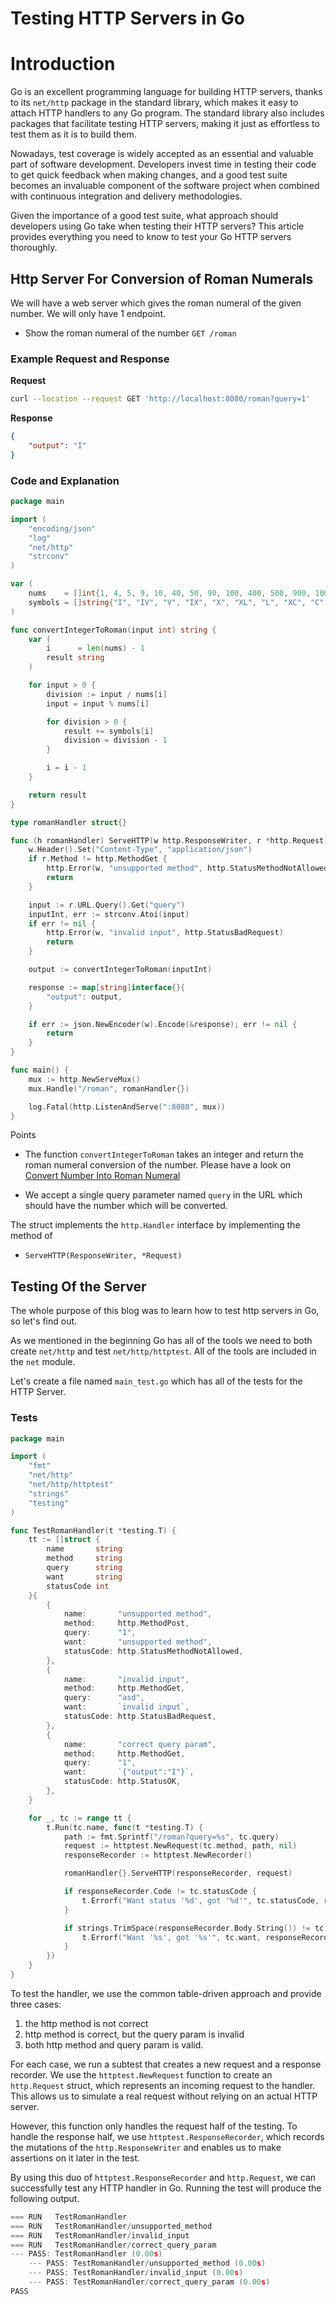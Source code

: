 # Testing HTTP Servers in Go


# Introduction

Go is an excellent programming language for building HTTP servers, thanks to its `net/http` package in the standard library, which makes it easy to attach HTTP handlers to any Go program. The standard library also includes packages that facilitate testing HTTP servers, making it just as effortless to test them as it is to build them. 

Nowadays, test coverage is widely accepted as an essential and valuable part of software development. Developers invest time in testing their code to get quick feedback when making changes, and a good test suite becomes an invaluable component of the software project when combined with continuous integration and delivery methodologies.

Given the importance of a good test suite, what approach should developers using Go take when testing their HTTP servers? This article provides everything you need to know to test your Go HTTP servers thoroughly.

## Http Server For Conversion of Roman Numerals

We will have a web server which gives the roman numeral of the given number. We will only have 1 endpoint.

- Show the roman numeral of the number  `GET /roman`

### Example Request and Response

**Request**

```bash
curl --location --request GET 'http://localhost:8080/roman?query=1'
```

**Response**

```json
{
    "output": "I"
}
```

### Code and Explanation

```go
package main

import (
	"encoding/json"
	"log"
	"net/http"
	"strconv"
)

var (
	nums    = []int{1, 4, 5, 9, 10, 40, 50, 90, 100, 400, 500, 900, 1000}
	symbols = []string{"I", "IV", "V", "IX", "X", "XL", "L", "XC", "C", "CD", "D", "CM", "M"}
)

func convertIntegerToRoman(input int) string {
	var (
		i      = len(nums) - 1
		result string
	)

	for input > 0 {
		division := input / nums[i]
		input = input % nums[i]

		for division > 0 {
			result += symbols[i]
			division = division - 1
		}

		i = i - 1
	}

	return result
}

type romanHandler struct{}

func (h romanHandler) ServeHTTP(w http.ResponseWriter, r *http.Request) {
	w.Header().Set("Content-Type", "application/json")
	if r.Method != http.MethodGet {
		http.Error(w, "unsupported method", http.StatusMethodNotAllowed)
		return
	}

	input := r.URL.Query().Get("query")
	inputInt, err := strconv.Atoi(input)
	if err != nil {
		http.Error(w, "invalid input", http.StatusBadRequest)
		return
	}

	output := convertIntegerToRoman(inputInt)

	response := map[string]interface{}{
		"output": output,
	}

	if err := json.NewEncoder(w).Encode(&response); err != nil {
		return
	}
}

func main() {
	mux := http.NewServeMux()
	mux.Handle("/roman", romanHandler{})

	log.Fatal(http.ListenAndServe(":8080", mux))
}
```

Points
- The function `convertIntegerToRoman` takes an integer and return the roman numeral conversion of the number. Please have a look on [Convert Number Into Roman Numeral](https://www.geeksforgeeks.org/converting-decimal-number-lying-between-1-to-3999-to-roman-numerals/)

- We accept a single query parameter named `query` in the URL which should have the number which will be converted. 

The struct implements the `http.Handler` interface by implementing the method of
- `ServeHTTP(ResponseWriter, *Request)`

## Testing Of the Server

The whole purpose of this blog was to learn how to test http servers in Go, so let's find out.

As we mentioned in the beginning Go has all of the tools we need to both create `net/http`  and test `net/http/httptest`. All of the tools are included in the `net` module. 

Let's create a file named `main_test.go` which has all of the tests for the HTTP Server.

### Tests

```go
package main

import (
	"fmt"
	"net/http"
	"net/http/httptest"
	"strings"
	"testing"
)

func TestRomanHandler(t *testing.T) {
	tt := []struct {
		name       string
		method     string
		query      string
		want       string
		statusCode int
	}{
		{
			name:       "unsupported method",
			method:     http.MethodPost,
			query:      "1",
			want:       "unsupported method",
			statusCode: http.StatusMethodNotAllowed,
		},
		{
			name:       "invalid input",
			method:     http.MethodGet,
			query:      "asd",
			want:       `invalid input`,
			statusCode: http.StatusBadRequest,
		},
		{
			name:       "correct query param",
			method:     http.MethodGet,
			query:      "1",
			want:       `{"output":"I"}`,
			statusCode: http.StatusOK,
		},
	}

	for _, tc := range tt {
		t.Run(tc.name, func(t *testing.T) {
			path := fmt.Sprintf("/roman?query=%s", tc.query)
			request := httptest.NewRequest(tc.method, path, nil)
			responseRecorder := httptest.NewRecorder()

			romanHandler{}.ServeHTTP(responseRecorder, request)

			if responseRecorder.Code != tc.statusCode {
				t.Errorf("Want status '%d', got '%d'", tc.statusCode, responseRecorder.Code)
			}

			if strings.TrimSpace(responseRecorder.Body.String()) != tc.want {
				t.Errorf("Want '%s', got '%s'", tc.want, responseRecorder.Body)
			}
		})
	}
}
```

To test the handler, we use the common table-driven approach and provide three cases:

1. the http method is not correct
2. http method is correct, but the query param is invalid
3. both http method and query param is valid.


For each case, we run a subtest that creates a new request and a response recorder. We use the `httptest.NewRequest` function to create an `http.Request` struct, which represents an incoming request to the handler. This allows us to simulate a real request without relying on an actual HTTP server.

However, this function only handles the request half of the testing. To handle the response half, we use `httptest.ResponseRecorder`, which records the mutations of the `http.ResponseWriter` and enables us to make assertions on it later in the test.

By using this duo of `httptest.ResponseRecorder` and `http.Request`, we can successfully test any HTTP handler in Go. Running the test will produce the following output.

```go
=== RUN   TestRomanHandler
=== RUN   TestRomanHandler/unsupported_method
=== RUN   TestRomanHandler/invalid_input
=== RUN   TestRomanHandler/correct_query_param
--- PASS: TestRomanHandler (0.00s)
    --- PASS: TestRomanHandler/unsupported_method (0.00s)
    --- PASS: TestRomanHandler/invalid_input (0.00s)
    --- PASS: TestRomanHandler/correct_query_param (0.00s)
PASS
```
